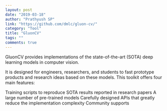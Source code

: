 ```yaml
---
layout: post
date: "2019-03-18"
author: "Prathyush SP"
link: "https://github.com/dmlc/gluon-cv/"
category: "Tool"
title: "GluonCV"
tags: ""
comments: true
---
```

GluonCV provides implementations of the state-of-the-art (SOTA) deep learning models in computer vision.

It is designed for engineers, researchers, and students to fast prototype products and research ideas based on these models. This toolkit offers four main features:

Training scripts to reproduce SOTA results reported in research papers
A large number of pre-trained models
Carefully designed APIs that greatly reduce the implementation complexity
Community supports